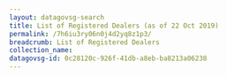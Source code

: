 ```yaml
---
layout: datagovsg-search
title: List of Registered Dealers (as of 22 Oct 2019)
permalink: /7h6iu3ry06n0j4d2yq8z1p3/
breadcrumb: List of Registered Dealers
collection_name: 
datagovsg-id: 0c28120c-926f-41db-a8eb-ba8213a06238
---
```

